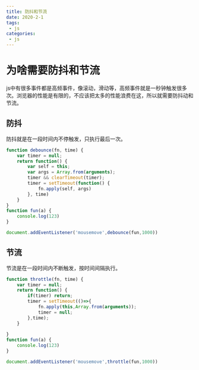 ```yaml
---
title: 防抖和节流
date: 2020-2-1
tags:
 - js
categories: 
 - js
---
```


# 为啥需要防抖和节流
js中有很多事件都是高频事件，像滚动，滑动等，高频事件就是一秒钟触发很多次。浏览器的性能是有限的，不应该把太多的性能浪费在这，所以就需要防抖动和节流。
## 防抖
防抖就是在一段时间内不停触发，只执行最后一次。  
```js
function debounce(fn, time) {
    var timer = null;
    return function() {
        var self = this;
        var args = Array.from(arguments);
        timer && clearTimeout(timer);
        timer = setTimeout(function() {
            fn.apply(self, args)
        }, time)
    }
}
function fun(a) {
    console.log(123)
}

document.addEventListener('mousemove',debounce(fun,1000))
```

## 节流
节流是在一段时间内不断触发，按时间间隔执行。
```js
function throttle(fn, time) {
    var timer = null;
    return function() {
        if(timer) return;
        timer = setTimeout(()=>{
            fn.apply(this,Array.from(arguments));
            timer = null;
        },time);
    }
    
}
function fun(a) {
    console.log(123)
}

document.addEventListener('mousemove',throttle(fun,1000))
```